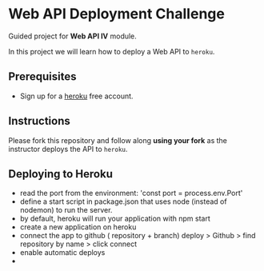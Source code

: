 # Web API Deployment Challenge

Guided project for **Web API IV** module.

In this project we will learn how to deploy a Web API to `heroku`.

## Prerequisites

- Sign up for a [heroku](https://www.heroku.com/) free account.

## Instructions

Please fork this repository and follow along **using your fork** as the instructor deploys the API to `heroku`.

## Deploying to Heroku

- read the port from the environment: 'const port = process.env.Port'
- define a start script in package.json that uses node (instead of nodemon) to run the server.
- by default, heroku will run your application with npm start
- create a new application on heroku
- connect the app to github ( repository + branch) deploy > Github > find repository by name > click connect
- enable automatic deploys
-
